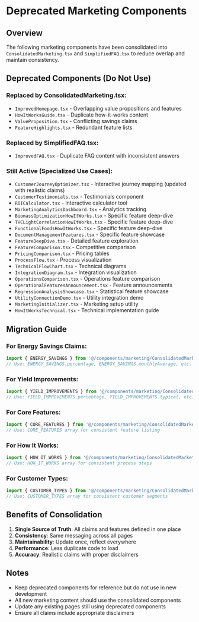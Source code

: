 # Deprecated Marketing Components

## Overview
The following marketing components have been consolidated into `ConsolidatedMarketing.tsx` and `SimplifiedFAQ.tsx` to reduce overlap and maintain consistency.

## Deprecated Components (Do Not Use)

### Replaced by ConsolidatedMarketing.tsx:
- `ImprovedHomepage.tsx` - Overlapping value propositions and features
- `HowItWorksGuide.tsx` - Duplicate how-it-works content
- `ValueProposition.tsx` - Conflicting savings claims
- `FeatureHighlights.tsx` - Redundant feature lists

### Replaced by SimplifiedFAQ.tsx:
- `ImprovedFAQ.tsx` - Duplicate FAQ content with inconsistent answers

### Still Active (Specialized Use Cases):
- `CustomerJourneyOptimizer.tsx` - Interactive journey mapping (updated with realistic claims)
- `CustomerTestimonials.tsx` - Testimonials component
- `ROICalculator.tsx` - Interactive calculator tool
- `MarketingAnalyticsDashboard.tsx` - Analytics tracking
- `BiomassOptimizationHowItWorks.tsx` - Specific feature deep-dive
- `THCLightCorrelationHowItWorks.tsx` - Specific feature deep-dive
- `FunctionalFoodsHowItWorks.tsx` - Specific feature deep-dive
- `DocumentManagementFeatures.tsx` - Specific feature showcase
- `FeatureDeepDive.tsx` - Detailed feature exploration
- `FeatureComparison.tsx` - Competitive comparison
- `PricingComparison.tsx` - Pricing tables
- `ProcessFlow.tsx` - Process visualization
- `TechnicalFlowChart.tsx` - Technical diagrams
- `IntegrationDiagram.tsx` - Integration visualization
- `OperationsComparison.tsx` - Operations feature comparison
- `OperationalFeaturesAnnouncement.tsx` - Feature announcements
- `RegressionAnalysisShowcase.tsx` - Statistical feature showcase
- `UtilityConnectionDemo.tsx` - Utility integration demo
- `MarketingInitializer.tsx` - Marketing setup utility
- `HowItWorksTechnical.tsx` - Technical implementation guide

## Migration Guide

### For Energy Savings Claims:
```typescript
import { ENERGY_SAVINGS } from '@/components/marketing/ConsolidatedMarketing'
// Use: ENERGY_SAVINGS.percentage, ENERGY_SAVINGS.monthlyAverage, etc.
```

### For Yield Improvements:
```typescript
import { YIELD_IMPROVEMENTS } from '@/components/marketing/ConsolidatedMarketing'
// Use: YIELD_IMPROVEMENTS.percentage, YIELD_IMPROVEMENTS.typical, etc.
```

### For Core Features:
```typescript
import { CORE_FEATURES } from '@/components/marketing/ConsolidatedMarketing'
// Use: CORE_FEATURES array for consistent feature listing
```

### For How It Works:
```typescript
import { HOW_IT_WORKS } from '@/components/marketing/ConsolidatedMarketing'
// Use: HOW_IT_WORKS array for consistent process steps
```

### For Customer Types:
```typescript
import { CUSTOMER_TYPES } from '@/components/marketing/ConsolidatedMarketing'
// Use: CUSTOMER_TYPES array for consistent customer segments
```

## Benefits of Consolidation

1. **Single Source of Truth**: All claims and features defined in one place
2. **Consistency**: Same messaging across all pages
3. **Maintainability**: Update once, reflect everywhere
4. **Performance**: Less duplicate code to load
5. **Accuracy**: Realistic claims with proper disclaimers

## Notes

- Keep deprecated components for reference but do not use in new development
- All new marketing content should use the consolidated components
- Update any existing pages still using deprecated components
- Ensure all claims include appropriate disclaimers